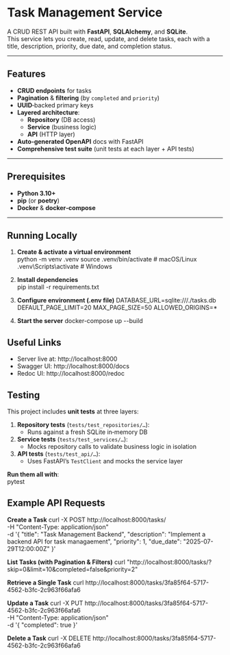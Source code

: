 # Task Management Service

A CRUD REST API built with **FastAPI**, **SQLAlchemy**, and **SQLite**.  
This service lets you create, read, update, and delete tasks, each with a title, description, priority, due date, and completion status.

---

## Features

- **CRUD endpoints** for tasks  
- **Pagination** & **filtering** (by `completed` and `priority`)  
- **UUID**‑backed primary keys  
- **Layered architecture**:  
  - **Repository** (DB access)  
  - **Service** (business logic)  
  - **API** (HTTP layer)  
- **Auto‑generated OpenAPI** docs with FastAPI  
- **Comprehensive test suite** (unit tests at each layer + API tests)  

---

## Prerequisites

- **Python 3.10+**  
- **pip** (or **poetry**)  
- **Docker** & **docker‑compose**  

---

## Running Locally

1. **Create & activate a virtual environment**  
    python -m venv .venv
    source .venv/bin/activate    # macOS/Linux
    .venv\Scripts\activate       # Windows

2. **Install dependencies**  
    pip install -r requirements.txt

3. **Configure environment (.env file)**
    DATABASE_URL=sqlite:///./tasks.db
    DEFAULT_PAGE_LIMIT=20
    MAX_PAGE_SIZE=50
    ALLOWED_ORIGINS=*

5. **Start the server**
    docker-compose up --build

## Useful Links
- Server live at: http://localhost:8000
- Swagger UI: http://localhost:8000/docs
- Redoc UI: http://localhost:8000/redoc

## Testing

This project includes **unit tests** at three layers:

1. **Repository tests** (`tests/test_repositories/…`):  
   - Runs against a fresh SQLite in‑memory DB  
2. **Service tests** (`tests/test_services/…`):  
   - Mocks repository calls to validate business logic in isolation  
3. **API tests** (`tests/test_api/…`):  
   - Uses FastAPI’s `TestClient` and mocks the service layer  

**Run them all with**:  
pytest

## Example API Requests

**Create a Task**
curl -X POST http://localhost:8000/tasks/ \
  -H "Content-Type: application/json" \
  -d '{
    "title": "Task Management Backend",
    "description": "Implement a backend API for task managaement",
    "priority": 1,
    "due_date": "2025-07-29T12:00:00Z"
  }'

**List Tasks (with Pagination & Filters)**
curl "http://localhost:8000/tasks/?skip=0&limit=10&completed=false&priority=2"

**Retrieve a Single Task**
curl http://localhost:8000/tasks/3fa85f64-5717-4562-b3fc-2c963f66afa6

**Update a Task**
curl -X PUT http://localhost:8000/tasks/3fa85f64-5717-4562-b3fc-2c963f66afa6 \
  -H "Content-Type: application/json" \
  -d '{
    "completed": true
  }'

**Delete a Task**
curl -X DELETE http://localhost:8000/tasks/3fa85f64-5717-4562-b3fc-2c963f66afa6

